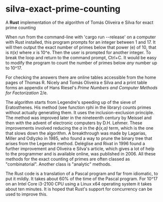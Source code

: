 # silva-exact-prime-counting
A **Rust** implementation of the algorithm of Tomás Oliveira e Silva for exact prime counting

When run from the command-line with 'cargo run --release' on a computer with Rust installed, this program prompts for an integer between 1 and 17. It will then output the exact number of primes below that power (e) of 10, that is _π(x)_ where _x_ is 10^e. Then the user is prompted for another integer. To break the loop and return to the command prompt, Ctrl+C. It would be easy to modify the program to count the number of primes below *any* number up to 10^17.

For checking the answers there are online tables accessible from the home pages of Thomas R. Nicely and Tomás Oliveira e Silva and a print table forms an appendix of Hans Riesel's _Prime Numbers and Computer Methods for Factorization_ 2/e.

The algorithm starts from Legendre's speeding up of the sieve of Eratosthenes. His method (see function rphi in the library) counts primes without actually generating them. It uses the inclusion-exclusion principle. The method was improved later in the nineteenth century by Meissel and then with the advent of electronic computers by D.H. Lehmer. These improvements involved reducing the _a_ in the _ϕ(x,a)_ term, which is the one that slows down the algorithm. A breakthrough was made by Lagarias, Miller and Odlyzko in 1985, who found a way to prune the binary tree that arises from the Legendre method. Deléglise and Rivat in 1996 found a further improvement and Oliveira e Silva's article, which gives a lot of help to the programmer and is available online, was published in 2006. All these methods for the exact counting of primes are often classed as "combinatorial". Another class is "analytic" methods.

The Rust code is a translation of a Pascal program and far from idiomatic, to put it mildly. It takes about 60% of the time of the Pascal program. For 10^17 on an Intel Core i3-2100 CPU using a Linux x64 operating system it takes about ten minutes. It is hoped that Rust's support for concurrency can be used to improve this.
